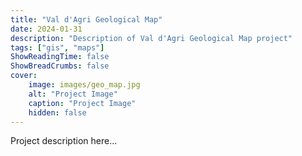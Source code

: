 ```yaml
---
title: "Val d'Agri Geological Map"
date: 2024-01-31
description: "Description of Val d'Agri Geological Map project"
tags: ["gis", "maps"]
ShowReadingTime: false
ShowBreadCrumbs: false
cover:
    image: images/geo_map.jpg
    alt: "Project Image"
    caption: "Project Image"
    hidden: false
---
```


Project description here...